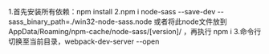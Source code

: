 1.首先安装所有依赖：npm install
2.npm i node-sass --save-dev --sass_binary_path=./win32-node-sass.node
或者将此node文件放到AppData/Roaming/npm-cache/node-sass/[version]/ ，再执行 npm i 
3.命令行切换至当前目录，webpack-dev-server --open
